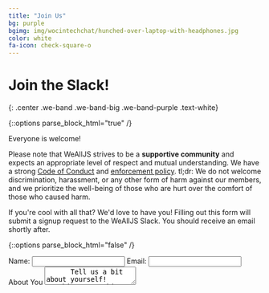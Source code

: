 ```yaml
---
title: "Join Us"
bg: purple
bgimg: img/wocintechchat/hunched-over-laptop-with-headphones.jpg
color: white
fa-icon: check-square-o
---
```


# Join the Slack!
{: .center .we-band .we-band-big .we-band-purple .text-white}

{::options parse_block_html="true" /}

<div class="container we-band we-band-white we-band-narrow text-black">

Everyone is welcome!

Please note that WeAllJS strives to be a **supportive community** and expects an appropriate level of respect and mutual understanding. We have a strong [Code of Conduct](#todo) and [enforcement policy](#todo). tl;dr: We do not welcome discrimination, harassment, or any other form of harm against our members, and we prioritize the well-being of those who are hurt over the comfort of those who caused harm.

If you're cool with all that? We'd love to have you! Filling out this form will submit a signup request to the WeAllJS Slack. You should receive an email shortly after.

{::options parse_block_html="false" /}

<div class="container">
  <form action="" method="POST">
    <label>Name: <input name="name" type="text"></label>
    <label>Email: <input name="email" type="email"></label>
    <label>About You</label>
    <textarea name="about">
      Tell us a bit about yourself! Anything or nothing is fine!
    </textarea>
  </form>
</div>

</div>
